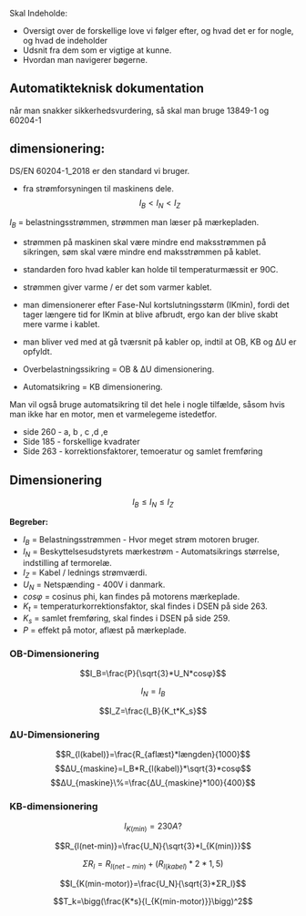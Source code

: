 Skal Indeholde: 

* Oversigt over de forskellige love vi følger efter, og hvad det er for nogle, og hvad de indeholder
* Udsnit fra dem som er vigtige at kunne. 
* Hvordan man navigerer bøgerne.



## Automatikteknisk dokumentation

når man snakker sikkerhedsvurdering, så skal man bruge 13849-1 og 60204-1

## dimensionering: 
DS/EN 60204-1_2018 er den standard vi bruger.

* fra strømforsyningen til maskinens dele. 
$$I_B < I_{N} < I_Z$$

$I_B$ = belastningsstrømmen, strømmen man læser på mærkepladen.

* strømmen på maskinen skal være mindre end maksstrømmen på sikringen, søm skal være mindre end maksstrømmen på kablet. 

* standarden foro hvad kabler kan holde til temperaturmæssit er 90C. 
* strømmen giver varme / er det som varmer kablet. 

* man dimensionerer efter Fase-Nul kortslutningsstørm (IKmin), fordi det tager længere tid for IKmin at blive afbrudt, ergo kan der blive skabt mere varme i kablet. 

* man bliver ved med at gå tværsnit på kabler op, indtil at OB, KB og ΔU er opfyldt. 

* Overbelastningssikring = OB & ΔU dimensionering.
* Automatsikring = KB dimensionering. 

Man vil også bruge automatsikring til det hele i nogle tilfælde, såsom hvis man ikke har en motor, men et varmelegeme istedetfor. 

* side 260 - a, b , c ,d ,e 
* Side 185 - forskellige kvadrater
* Side 263 - korrektionsfaktorer, temoeratur og samlet fremføring

## Dimensionering
$$I_B\le I_N\le I_Z$$

**Begreber:**
* $I_B$ = Belastningsstrømmen - Hvor meget strøm motoren bruger. 
* $I_N$ = Beskyttelsesudstyrets mærkestrøm - Automatsikrings størrelse, indstilling af termorelæ.
* $I_Z$ = Kabel / lednings strømværdi. 
* $U_N$ = Netspænding - 400V i danmark. 
* $cosφ$ = cosinus phi, kan findes på motorens mærkeplade. 
* $K_t$ = temperaturkorrektionsfaktor, skal findes i DSEN på side 263.
*  $K_s$ = samlet fremføring, skal findes i DSEN på side 259. 
* $P$ = effekt på motor, aflæst på mærkeplade.

### OB-Dimensionering

$$I_B=\frac{P}{\sqrt{3}*U_N*cosφ}$$

$$I_N=I_B$$ 

$$I_Z=\frac{I_B}{K_t*K_s}$$



### ΔU-Dimensionering
$$R_{l(kabel)}=\frac{R_{aflæst}*længden}{1000}$$
$$ΔU_{maskine}=I_B*R_{l(kabel)}*\sqrt{3}*cosφ$$
$$ΔU_{maskine}\%=\frac{ΔU_{maskine}*100}{400}$$

### KB-dimensionering

$$I_{K(min)}=230A?$$

$$R_{l(net-min)}=\frac{U_N}{\sqrt{3}*I_{K(min)}}$$

$$ΣR_l=R_{l(net-min)}+(R_{l(kabel)}*2*1,5)$$

$$I_{K(min-motor)}=\frac{U_N}{\sqrt{3}*ΣR_l}$$

$$T_k=\bigg(\frac{K*s}{I_{K(min-motor)}}\bigg)^2$$
